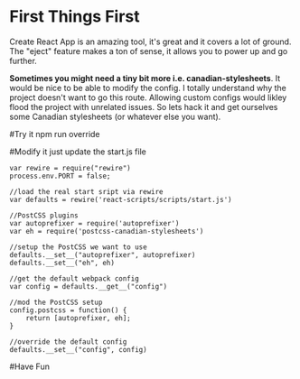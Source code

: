 # First Things First

Create React App is an amazing tool, it's great and it covers a lot of ground.  The "eject" feature makes a ton of sense, it allows you to power up and go further.

**Sometimes you might need a tiny bit more i.e. canadian-stylesheets**. It would be nice to be able to modify the config.  I totally understand why the project doesn't want to go this route.  Allowing custom configs would likley flood the project with unrelated issues.  So lets hack it and get ourselves some Canadian stylesheets (or whatever else you want).

#Try it
npm run override


#Modify it
just update the start.js file
```
var rewire = require("rewire")
process.env.PORT = false;

//load the real start sript via rewire
var defaults = rewire('react-scripts/scripts/start.js')

//PostCSS plugins
var autoprefixer = require('autoprefixer')
var eh = require('postcss-canadian-stylesheets')

//setup the PostCSS we want to use
defaults.__set__("autoprefixer", autoprefixer)
defaults.__set__("eh", eh)

//get the default webpack config
var config = defaults.__get__("config")

//mod the PostCSS setup
config.postcss = function() {
    return [autoprefixer, eh];
}

//override the default config
defaults.__set__("config", config)
```

#Have Fun